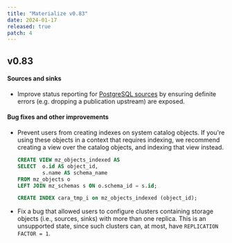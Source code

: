 ```yaml
---
title: "Materialize v0.83"
date: 2024-01-17
released: true
patch: 4
---
```


## v0.83

#### Sources and sinks

* Improve status reporting for [PostgreSQL sources](/sql/create-source/postgres/)
  by ensuring definite errors (e.g. dropping a publication upstream) are exposed.

#### Bug fixes and other improvements

* Prevent users from creating indexes on system catalog objects. If you're using
  these objects in a context that requires indexing, we recommend creating a
  view over the catalog objects, and indexing that view instead.

  ```sql
  CREATE VIEW mz_objects_indexed AS
  SELECT  o.id AS object_id,
          s.name AS schema_name
  FROM mz_objects o
  LEFT JOIN mz_schemas s ON o.schema_id = s.id;

  CREATE INDEX cara_tmp_i on mz_objects_indexed (object_id);
  ```

* Fix a bug that allowed users to configure clusters containing storage objects
  (i.e., sources, sinks) with more than one replica. This is an unsupported
  state, since such clusters can, at most, have `REPLICATION FACTOR = 1`.
